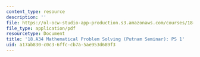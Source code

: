 ```yaml
---
content_type: resource
description: ''
file: https://ol-ocw-studio-app-production.s3.amazonaws.com/courses/18-a34-mathematical-problem-solving-putnam-seminar-fall-2018/a17ab830c0c36ffccb7a5ae953d689f3_MIT18_A34F18PS1.pdf
file_type: application/pdf
resourcetype: Document
title: '18.A34 Mathematical Problem Solving (Putnam Seminar): PS 1'
uid: a17ab830-c0c3-6ffc-cb7a-5ae953d689f3
---
```

